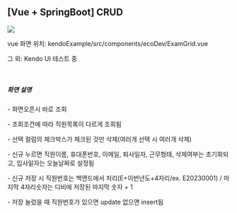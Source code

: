 <h2>[Vue + SpringBoot] CRUD</h2>
<img src="https://github.com/sls0263/Vue-SpringBoot-CRUD/assets/107562213/48b1cf8f-e460-4f82-81b2-de8cc0860a05">
<p>vue 화면 위치: kendoExample/src/components/ecoDev/ExamGrid.vue</p>
<p>그 외: Kendo UI 테스트 중</p>
<br/>
<h5>화면 설명</h5>
<p>- 화면오픈시 바로 조회</p>
<p>- 조회조건에 따라 직원목록이 다르게 조회됨</p>
<p>- 선택 컬럼의 체크박스가 체크된 것만 삭제(여러개 선택 시 여러개 삭제)</p>
<p>- 신규 누르면 직원이름, 휴대폰번호, 이메일, 퇴사일자, 근무형태, 삭제여부는 초기화되고, 입사일자는 오늘날짜로 설정됨</p>
<p>- 신규 저장 시 직원번호는 백앤드에서 처리(E+이번년도+4자리/ex. E20230001) / 마지막 4자리숫자는 디비에 저장된 마지막 숫자 + 1</p>
<p>- 저장 눌렀을 때 직원번호가 있으면 update 없으면 insert됨</p>
